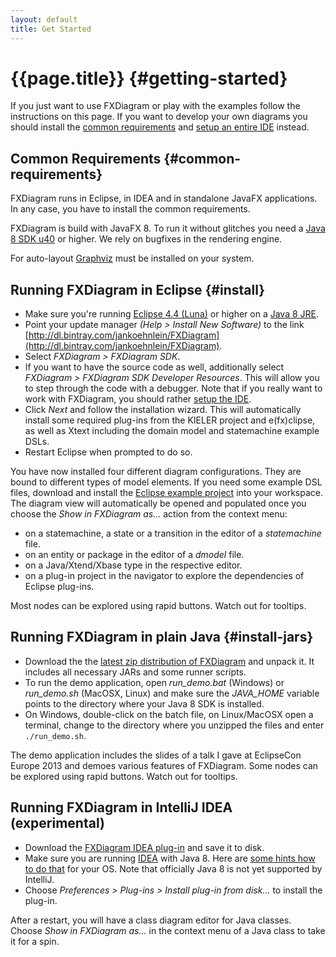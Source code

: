 ```yaml
---
layout: default
title: Get Started
---
```

# {{page.title}} {#getting-started}

If you just want to use FXDiagram or play with the examples follow the instructions on this page. If you want to develop your own diagrams you should install the [common requirements](#common-requirements) and [setup an entire IDE](ide-setup.html/#setup-ide) instead.


## Common Requirements {#common-requirements}

FXDiagram runs in Eclipse, in IDEA and in standalone JavaFX applications. In any case, you have to install the common requirements.

FXDiagram is build with JavaFX 8. To run it without glitches you need a [Java 8 SDK u40](http://www.oracle.com/technetwork/java/javase/downloads/index.html) or higher. We rely on bugfixes in the rendering engine.

For auto-layout [Graphviz](http://www.graphviz.org/) must be installed on your system.


## Running FXDiagram in Eclipse {#install}

- Make sure you're running [Eclipse 4.4 (Luna)](http://www.eclipse.org/downloads/) or higher on a [Java 8 JRE](http://www.oracle.com/technetwork/java/javase/downloads/index.html).
- Point your update manager *(Help > Install New Software)* to the link [http://dl.bintray.com/jankoehnlein/FXDiagram](http://dl.bintray.com/jankoehnlein/FXDiagram).
- Select *FXDiagram > FXDiagram SDK*.
- If you want to have the source code as well, additionally select *FXDiagram > FXDiagram SDK Developer Resources*. This will allow you to step through the code
with a debugger. Note that if you really want to work with FXDiagram, you should rather [setup the IDE](ide-setup.html#setup-ide).
- Click *Next* and follow the installation wizard. This will automatically install some required plug-ins from the KIELER project and e(fx)clipse, as well as Xtext including the domain model and statemachine example DSLs.
- Restart Eclipse when prompted to do so.

You have now installed four different diagram configurations. They are bound to different types of model elements. If you need some example DSL files, download and install the [Eclipse example project](http://dl.bintray.com/jankoehnlein/FXDiagram/#FXDiagram_Eclipse_Examples.zip) into your workspace.
The diagram view will automatically be opened and populated once you choose the  *Show in FXDiagram as...* action from the context menu:

- on a statemachine, a state or a transition in the editor of a *statemachine* file.
- on an entity or package in the editor of a *dmodel* file.
- on a Java/Xtend/Xbase type in the respective editor.
- on a plug-in project in the navigator to explore the dependencies of Eclipse plug-ins.

Most nodes can be explored using rapid buttons. Watch out for tooltips.


## Running FXDiagram in plain Java {#install-jars}

- Download the the [latest zip distribution of FXDiagram](http://dl.bintray.com/jankoehnlein/FXDiagram/standalone/) and unpack it. It includes all necessary JARs and some runner scripts.
- To run the demo application, open *run_demo.bat* (Windows) or *run_demo.sh* (MacOSX, Linux) and make sure the *JAVA_HOME* variable points to the directory where your Java 8 SDK is installed.
- On Windows, double-click on the batch file, on Linux/MacOSX open a terminal, change to the directory where you unzipped the files and enter `./run_demo.sh`.

The demo application includes the slides of a talk I gave at EclipseCon Europe 2013 and demoes various features of FXDiagram. Some nodes can be explored using rapid buttons. Watch out for tooltips.


## Running FXDiagram in IntelliJ IDEA (experimental)

- Download the [FXDiagram IDEA plug-in](http://dl.bintray.com/jankoehnlein/FXDiagram/idea/#de.fxdiagram.idea.zip) and save it to disk.
- Make sure you are running [IDEA](https://www.jetbrains.com/idea/) with Java 8. Here are [some hints how to do that](https://intellij-support.jetbrains.com/entries/23455956-Selecting-the-JDK-version-the-IDE-will-run-under) for your OS. Note that officially Java 8 is not yet supported by IntelliJ.
-  Choose *Preferences > Plug-ins > Install plug-in from disk...* to install the plug-in.

After a restart, you will have a class diagram editor for Java classes. Choose *Show in FXDiagram as...* in the context menu of a Java class to take it for a spin.
